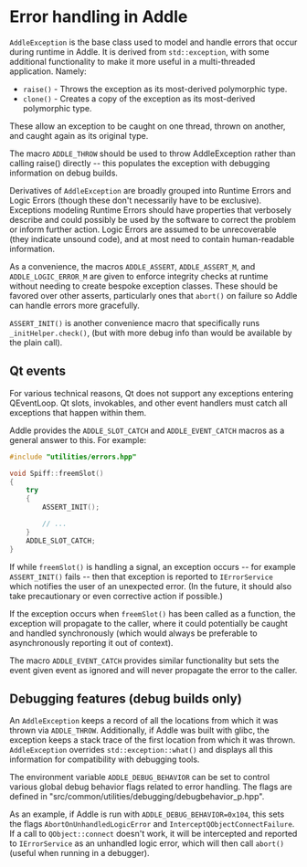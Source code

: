 # Error handling in Addle

`AddleException` is the base class used to model and handle errors that occur
during runtime in Addle. It is derived from `std::exception`, with some
additional functionality to make it more useful in a multi-threaded application.
Namely:

- `raise()` - Throws the exception as its most-derived polymorphic type.
- `clone()` - Creates a copy of the exception as its most-derived polymorphic
type.

These allow an exception to be caught on one thread, thrown on another, and 
caught again as its original type.

The macro `ADDLE_THROW` should be used to throw AddleException rather than 
calling raise() directly -- this populates the exception with debugging
information on debug builds.

Derivatives of `AddleException` are broadly grouped into Runtime Errors and
Logic Errors (though these don't necessarily have to be exclusive). Exceptions
modeling Runtime Errors should have properties that verbosely describe and
could possibly be used by the software to correct the problem or inform further 
action. Logic Errors are assumed to be unrecoverable (they indicate unsound
code), and at most need to contain human-readable information.

As a convenience, the macros `ADDLE_ASSERT`, `ADDLE_ASSERT_M`, and 
`ADDLE_LOGIC_ERROR_M` are given to enforce integrity checks at runtime without 
needing to create bespoke exception classes. These should be favored over other
asserts, particularly ones that `abort()` on failure so Addle can handle errors
more gracefully.

`ASSERT_INIT()` is another convenience macro that specifically runs
`_initHelper.check()`, (but with more debug info than would be available by the
plain call).

## Qt events

For various technical reasons, Qt does not support any exceptions entering 
QEventLoop. Qt slots, invokables, and other event handlers must catch all 
exceptions that happen within them. 

Addle provides the `ADDLE_SLOT_CATCH` and `ADDLE_EVENT_CATCH` macros as a
general answer to this. For example:

```c++
#include "utilities/errors.hpp"

void Spiff::freemSlot()
{
    try
    {
        ASSERT_INIT();

        // ...
    }
    ADDLE_SLOT_CATCH;
}
```

If while `freemSlot()` is handling a signal, an exception occurs -- for example 
`ASSERT_INIT()` fails -- then that exception is reported to `IErrorService` which
notifies the user of an unexpected error. (In the future, it should also take 
precautionary or even corrective action if possible.) 

If the exception occurs when `freemSlot()` has been called as a function, the
exception will propagate to the caller, where it could potentially be caught
and handled synchronously (which would always be preferable to asynchronously
reporting it out of context).

The macro `ADDLE_EVENT_CATCH` provides similar functionality but sets the event
given event as ignored and will never propagate the error to the caller.

## Debugging features (debug builds only)

An `AddleException` keeps a record of all the locations from which it was 
thrown via `ADDLE_THROW`. Additionally, if Addle was built with glibc, the 
exception keeps a stack trace of the first location from which it was thrown. 
`AddleException` overrides `std::exception::what()` and displays all this 
information for compatibility with debugging tools.

The environment variable `ADDLE_DEBUG_BEHAVIOR` can be set to control various
global debug behavior flags related to error handling. The flags are defined
in "src/common/utilities/debugging/debugbehavior_p.hpp".

As an example, if Addle is run with `ADDLE_DEBUG_BEHAVIOR=0x104`, this sets the
flags `AbortOnUnhandledLogicError` and `InterceptQObjectConnectFailure`. If
a call to `QObject::connect` doesn't work, it will be intercepted and reported
to `IErrorService` as an unhandled logic error, which will then call `abort()`
(useful when running in a debugger).